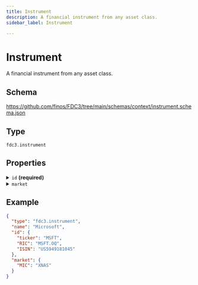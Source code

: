 ```yaml
---
title: Instrument
description: A financial instrument from any asset class.
sidebar_label: Instrument

---
```


# Instrument

A financial instrument from any asset class.

## Schema

<https://github.com/finos/FDC3/tree/main/schemas/context/instrument.schema.json>

## Type

`fdc3.instrument`

## Properties

<details>
  <summary><code>id</code> <strong>(required)</strong></summary>

**type**: `object`

**Subproperties:**

<details>
  <summary><code>BBG</code></summary>

**type**: `string`

<https://www.bloomberg.com/\>

</details>

<details>
  <summary><code>CUSIP</code></summary>

**type**: `string`

<https://www.cusip.com/\>

</details>

<details>
  <summary><code>FDS_ID</code></summary>

**type**: `string`

<https://www.factset.com/\>

</details>

<details>
  <summary><code>FIGI</code></summary>

**type**: `string`

<https://www.openfigi.com/\>

</details>

<details>
  <summary><code>ISIN</code></summary>

**type**: `string`

<https://www.isin.org/\>

</details>

<details>
  <summary><code>PERMID</code></summary>

**type**: `string`

<https://permid.org/\>

</details>

<details>
  <summary><code>RIC</code></summary>

**type**: `string`

 <https://www.refinitiv.com/\>

</details>

<details>
  <summary><code>SEDOL</code></summary>

**type**: `string`

<https://www.lseg.com/sedol\>

</details>

<details>
  <summary><code>ticker</code></summary>

**type**: `string`

Unstandardized stock tickers

</details>

Any combination of instrument identifiers can be used together to resolve ambiguity, or for a better match. Not all applications will use the same instrument identifiers, which is why FDC3 allows for multiple to be specified. In general, the more identifiers an application can provide, the easier it will be to achieve interoperability.

It is valid to include extra properties and metadata as part of the instrument payload, but the minimum requirement is for at least one instrument identifier to be provided.

Try to only use instrument identifiers as intended. E.g. the `ticker` property is meant for tickers as used by an exchange.
If the identifier you want to share is not a ticker or one of the other standardized fields, define a property that makes it clear what the value represents. Doing so will make interpretation easier for the developers of target applications.

</details>

<details>
  <summary><code>market</code></summary>

**type**: `object`

**Subproperties:**

<details>
  <summary><code>MIC</code></summary>

**type**: `string`

<https://en.wikipedia.org/wiki/Market_Identifier_Code\>

</details>

<details>
  <summary><code>name</code></summary>

**type**: `string`

Human readable market name

</details>

<details>
  <summary><code>COUNTRY_ISOALPHA2</code></summary>

**type**: `string`

<https://www.iso.org/iso-3166-country-codes.html\>

</details>

<details>
  <summary><code>BBG</code></summary>

**type**: `string`

<https://www.bloomberg.com/\>

</details>

The `market` map can be used to further specify the instrument and help achieve interoperability between disparate data sources. This is especially useful when using an `id` field that is not globally unique.

</details>

## Example

```json
{
  "type": "fdc3.instrument",
  "name": "Microsoft",
  "id": {
    "ticker": "MSFT",
    "RIC": "MSFT.OQ",
    "ISIN": "US5949181045"
  },
  "market": {
    "MIC": "XNAS"
  }
}
```

